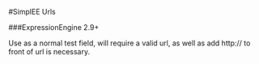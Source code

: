 #SimplEE Urls

###ExpressionEngine 2.9+

Use as a normal test field, will require a valid url, as well as add http:// to front of url is necessary.